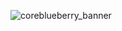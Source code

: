 ![coreblueberry_banner](https://user-images.githubusercontent.com/46991314/233854011-6e18b3f7-5f94-4ffc-be6f-b3ca7856eb81.png)
